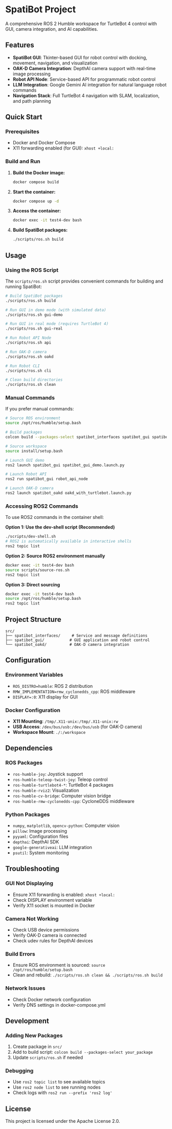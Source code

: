 # SpatiBot Project

A comprehensive ROS 2 Humble workspace for TurtleBot 4 control with GUI, camera integration, and AI capabilities.

## Features

- **SpatiBot GUI**: Tkinter-based GUI for robot control with docking, movement, navigation, and visualization
- **OAK-D Camera Integration**: DepthAI camera support with real-time image processing
- **Robot API Node**: Service-based API for programmatic robot control
- **LLM Integration**: Google Gemini AI integration for natural language robot commands
- **Navigation Stack**: Full TurtleBot 4 navigation with SLAM, localization, and path planning

## Quick Start

### Prerequisites

- Docker and Docker Compose
- X11 forwarding enabled (for GUI): `xhost +local:`

### Build and Run

1. **Build the Docker image:**
   ```bash
   docker compose build
   ```

2. **Start the container:**
   ```bash
   docker compose up -d
   ```

3. **Access the container:**
   ```bash
   docker exec -it test4-dev bash
   ```

4. **Build SpatiBot packages:**
   ```bash
   ./scripts/ros.sh build
   ```

## Usage

### Using the ROS Script

The `scripts/ros.sh` script provides convenient commands for building and running SpatiBot:

```bash
# Build SpatiBot packages
./scripts/ros.sh build

# Run GUI in demo mode (with simulated data)
./scripts/ros.sh gui-demo

# Run GUI in real mode (requires TurtleBot 4)
./scripts/ros.sh gui-real

# Run Robot API Node
./scripts/ros.sh api

# Run OAK-D camera
./scripts/ros.sh oakd

# Run Robot CLI
./scripts/ros.sh cli

# Clean build directories
./scripts/ros.sh clean
```

### Manual Commands

If you prefer manual commands:

```bash
# Source ROS environment
source /opt/ros/humble/setup.bash

# Build packages
colcon build --packages-select spatibot_interfaces spatibot_gui spatibot_oakd

# Source workspace
source install/setup.bash

# Launch GUI demo
ros2 launch spatibot_gui spatibot_gui_demo.launch.py

# Launch Robot API
ros2 run spatibot_gui robot_api_node

# Launch OAK-D camera
ros2 launch spatibot_oakd oakd_with_turtlebot.launch.py
```

### Accessing ROS2 Commands

To use ROS2 commands in the container shell:

**Option 1: Use the dev-shell script (Recommended)**
```bash
./scripts/dev-shell.sh
# ROS2 is automatically available in interactive shells
ros2 topic list
```

**Option 2: Source ROS2 environment manually**
```bash
docker exec -it test4-dev bash
source scripts/source-ros.sh
ros2 topic list
```

**Option 3: Direct sourcing**
```bash
docker exec -it test4-dev bash
source /opt/ros/humble/setup.bash
ros2 topic list
```

## Project Structure

```
src/
├── spatibot_interfaces/     # Service and message definitions
├── spatibot_gui/           # GUI application and robot control
└── spatibot_oakd/          # OAK-D camera integration
```

## Configuration

### Environment Variables

- `ROS_DISTRO=humble`: ROS 2 distribution
- `RMW_IMPLEMENTATION=rmw_cyclonedds_cpp`: ROS middleware
- `DISPLAY=:0`: X11 display for GUI

### Docker Configuration

- **X11 Mounting**: `/tmp/.X11-unix:/tmp/.X11-unix:rw`
- **USB Access**: `/dev/bus/usb:/dev/bus/usb` (for OAK-D camera)
- **Workspace Mount**: `./:/workspace`

## Dependencies

### ROS Packages
- `ros-humble-joy`: Joystick support
- `ros-humble-teleop-twist-joy`: Teleop control
- `ros-humble-turtlebot4-*`: TurtleBot 4 packages
- `ros-humble-rviz2`: Visualization
- `ros-humble-cv-bridge`: Computer vision bridge
- `ros-humble-rmw-cyclonedds-cpp`: CycloneDDS middleware

### Python Packages
- `numpy`, `matplotlib`, `opencv-python`: Computer vision
- `pillow`: Image processing
- `pyyaml`: Configuration files
- `depthai`: DepthAI SDK
- `google-generativeai`: LLM integration
- `psutil`: System monitoring

## Troubleshooting

### GUI Not Displaying
- Ensure X11 forwarding is enabled: `xhost +local:`
- Check DISPLAY environment variable
- Verify X11 socket is mounted in Docker

### Camera Not Working
- Check USB device permissions
- Verify OAK-D camera is connected
- Check udev rules for DepthAI devices

### Build Errors
- Ensure ROS environment is sourced: `source /opt/ros/humble/setup.bash`
- Clean and rebuild: `./scripts/ros.sh clean && ./scripts/ros.sh build`

### Network Issues
- Check Docker network configuration
- Verify DNS settings in docker-compose.yml

## Development

### Adding New Packages
1. Create package in `src/`
2. Add to build script: `colcon build --packages-select your_package`
3. Update `scripts/ros.sh` if needed

### Debugging
- Use `ros2 topic list` to see available topics
- Use `ros2 node list` to see running nodes
- Check logs with `ros2 run --prefix 'ros2 log'`

## License

This project is licensed under the Apache License 2.0.
